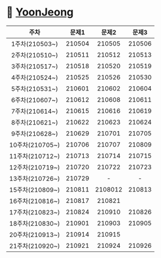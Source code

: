 # 🐍 [YoonJeong](https://github.com/Yo0oN)

|주차|문제1|문제2|문제3|
|:-----:|:-----:|:-----:|:-----:|
|1주차(210503~)|210504|210505|210506|
|2주차(210510~)|210511|210512|210513|
|3주차(210517~)|210518|210520|210519|
|4주차(210524~)|210525|210526|210530|
|5주차(210531~)|210601|210602|210604|
|6주차(210607~)|210612|210608|210611|
|7주차(210614~)|210615|210616|210619|
|8주차(210621~)|210622|210623|210624|
|9주차(210628~)|210629|210701|210705|
|10주차(210705~)|210706|210707|210809|
|11주차(210712~)|210713|210714|210715|
|12주차(210719~)|210720|210722|210723|
|13주차(210726~)|210729|-|-|
|15주차(210809~)|210811|2108012|210813|
|16주차(210816~)|210817|210821||
|17주차(210823~)|210824|210910|210826|
|18주차(210830~)|210901|210903|210905|
|20주차(210913~)|210914|210915||
|21주차(210920~)|210921|210924|210926|
